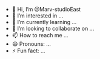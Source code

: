- 👋 Hi, I’m @Marv-studioEast
- 👀 I’m interested in ...
- 🌱 I’m currently learning ...
- 💞️ I’m looking to collaborate on ...
- 📫 How to reach me ...
- 😄 Pronouns: ...
- ⚡ Fun fact: ...

<!---
Marv-studioEast/Marv-studioEast is a ✨ special ✨ repository because its `README.md` (this file) appears on your GitHub profile.
You can click the Preview link to take a look at your changes.
--->
